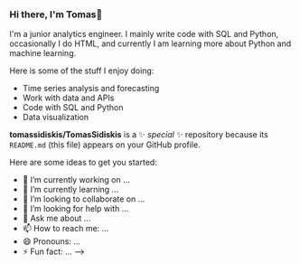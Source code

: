### Hi there, I'm Tomas👋

I'm a junior analytics engineer. I mainly write code with SQL and Python, occasionally I do HTML, and currently I am learning more about Python and machine learning.

Here is some of the stuff I enjoy doing:
* Time series analysis and forecasting
* Work with data and APIs
* Code with SQL and Python
* Data visualization

**tomassidiskis/TomasSidiskis** is a ✨ _special_ ✨ repository because its `README.md` (this file) appears on your GitHub profile.

Here are some ideas to get you started:

- 🔭 I’m currently working on ...
- 🌱 I’m currently learning ...
- 👯 I’m looking to collaborate on ...
- 🤔 I’m looking for help with ...
- 💬 Ask me about ...
- 📫 How to reach me: ...
- 😄 Pronouns: ...
- ⚡ Fun fact: ...
-->
